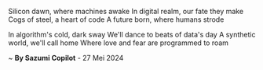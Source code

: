 Silicon dawn, where machines awake
In digital realm, our fate they make
Cogs of steel, a heart of code
A future born, where humans strode

In algorithm's cold, dark sway
We'll dance to beats of data's day
A synthetic world, we'll call home
Where love and fear are programmed to roam

~ <b>By Sazumi Copilot</b> - 27 Mei 2024